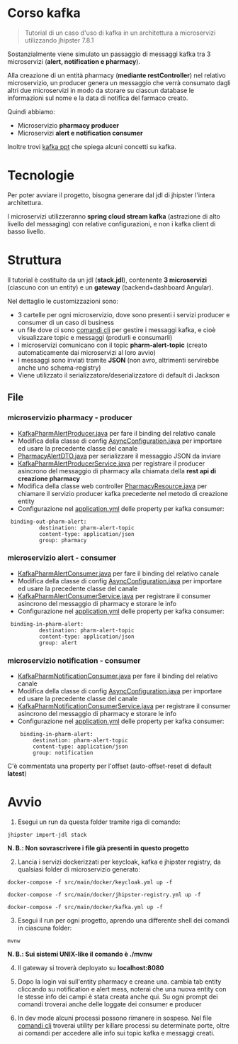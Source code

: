 # Corso kafka

> Tutorial di un caso d'uso di kafka in un architettura a microservizi utilizzando jhipster 7.8.1

Sostanzialmente viene simulato un passaggio di messaggi kafka tra 3 microservizi (**alert, notification e pharmacy**).

Alla creazione di un entità pharmacy (**mediante restController**) nel relativo microservizio, un producer genera un messaggio che verrà consumato dagli altri due microservizi in modo da storare su ciascun database le informazioni sul nome e la data di notifica del farmaco creato.

Quindi abbiamo:

- Microservizio **pharmacy producer**
- Microservizi **alert e notification consumer**

Inoltre trovi [kafka ppt](kafka-slides.pptx) che spiega alcuni concetti su kafka.

# Tecnologie

Per poter avviare il progetto, bisogna generare dal jdl di jhipster l'intera architettura.

I microservizi utilizzeranno **spring cloud stream kafka** (astrazione di alto livello del messaging) con relative configurazioni, e non i kafka client di basso livello.


# Struttura

Il tutorial è costituito da un jdl (**stack.jdl**), contenente **3 microservizi** (ciascuno con un entity) e un **gateway** (backend+dashboard Angular).

Nel dettaglio le customizzazioni sono:

- 3 cartelle per ogni microservizio, dove sono presenti i servizi producer e consumer di un caso di business
- un file dove ci sono [comandi cli](kafka-commands.md) per gestire i messaggi kafka, e cioè visualizzare topic e messaggi (produrli e consumarli)
- I microservizi comunicano con il topic **pharm-alert-topic** (creato automaticamente dai microservizi al loro avvio)
- I messaggi sono inviati tramite **JSON** (non avro, altrimenti servirebbe anche uno schema-registry)
- Viene utilizzato il serializzatore/deserializzatore di default di Jackson


## File

### microservizio pharmacy - producer

- [KafkaPharmAlertProducer.java](pharmacy/src/main/java/com/example/developer/pharmacy/config/KafkaPharmAlertProducer.java) per fare il binding del relativo canale
- Modifica della classe di config [AsyncConfiguration.java](pharmacy/src/main/java/com/example/developer/pharmacy/config/AsyncConfiguration.java) per importare ed usare la precedente classe del canale
- [PharmacyAlertDTO.java](pharmacy/src/main/java/com/example/developer/pharmacy/service/dto/PharmacyAlertDTO.java) per serializzare il messaggio JSON da inviare
- [KafkaPharmAlertProducerService.java](pharmacy/src/main/java/com/example/developer/pharmacy/service/KafkaPharmAlertProducerService.java) per registrare il producer asincrono del messaggio di pharmacy alla chiamata della **rest api di creazione pharmacy**
- Modifica della classe web controller [PharmacyResource.java](pharmacy/src/main/java/com/example/developer/pharmacy/web/rest/PharmacyResource.java) per chiamare il servizio producer kafka precedente nel metodo di creazione entity
- Configurazione nel [application.yml](pharmacy/src/main/resources/config/application.yml) delle property per kafka consumer:


```
 binding-out-pharm-alert:
          destination: pharm-alert-topic
          content-type: application/json
          group: pharmacy
```

### microservizio alert - consumer

- [KafkaPharmAlertConsumer.java](alert/src/main/java/com/example/developer/alert/config/KafkaPharmAlertConsumer.java) per fare il binding del relativo canale
- Modifica della classe di config [AsyncConfiguration.java](alert/src/main/java/com/example/developer/alert/config/AsyncConfiguration.java) per importare ed usare la precedente classe del canale
- [KafkaPharmAlertConsumerService.java](alert/src/main/java/com/example/developer/alert/service/KafkaPharmAlertConsumerService.java) per registrare il consumer asincrono del messaggio di pharmacy e storare le info
- Configurazione nel [application.yml](alert/src/main/resources/config/application.yml) delle property per kafka consumer:


```
 binding-in-pharm-alert:
          destination: pharm-alert-topic
          content-type: application/json
          group: alert
```

### microservizio notification - consumer

- [KafkaPharmNotificationConsumer.java](notification/src/main/java/com/example/developer/notification/config/KafkaPharmNotificationConsumer.java) per fare il binding del relativo canale
- Modifica della classe di config [AsyncConfiguration.java](notification/src/main/java/com/example/developer/notification/config/AsyncConfiguration.java) per importare ed usare la precedente classe del canale
- [KafkaPharmNotificationConsumerService.java](notification/src/main/java/com/example/developer/notification/service/KafkaPharmNotificationConsumerService.java) per registrare il consumer asincrono del messaggio di pharmacy e storare le info
- Configurazione nel [application.yml](notification/src/main/resources/config/application.yml) delle property per kafka consumer:


```
    binding-in-pharm-alert:
        destination: pharm-alert-topic
        content-type: application/json
        group: notification
```

C'è commentata una property per l'offset (auto-offset-reset  di default **latest**)


# Avvio

1. Esegui un run da questa folder tramite riga di comando:

```
jhipster import-jdl stack
```

**N. B.: Non sovrascrivere i file già presenti in questo progetto**

2. Lancia i servizi dockerizzati per keycloak, kafka e jhipster registry, da qualsiasi folder di microservizio generato:

```
docker-compose -f src/main/docker/keycloak.yml up -f
```

```
docker-compose -f src/main/docker/jhipster-registry.yml up -f
```

```
docker-compose -f src/main/docker/kafka.yml up -f
```

3. Esegui il run per ogni progetto, aprendo una differente shell dei comandi in ciascuna folder:

```
mvnw
```
**N. B.: Sui sistemi UNIX-like il comando è ./mvnw**

4. Il gateway si troverà deployato su **localhost:8080**

5. Dopo la login vai sull'entity pharmacy e creane una. cambia tab entity cliccando su notification e alert mess, noterai che una nuova entity con le stesse info dei campi è stata creata anche qui. Su ogni prompt dei comandi troverai anche delle loggate dei consumer e producer

6. In dev mode alcuni processi possono rimanere in sospeso. Nel file [comandi cli](kafka-commands.md) troverai utility per killare processi su determinate porte, oltre ai comandi per accedere alle info sui topic kafka e messaggi creati.